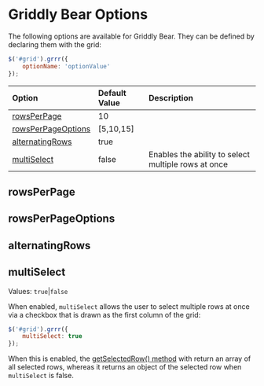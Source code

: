 # Griddly Bear Options

The following options are available for Griddly Bear. They can be defined by declaring them with the grid: 

```js
$('#grid').grrr({
    optionName: 'optionValue'
});
```

| Option        | Default Value           | Description  |
| :------------- | :------------- | :----- |
| [rowsPerPage](#rowsPerPage) | 10 | |
| [rowsPerPageOptions](#rowsPerPageOptions) | [5,10,15] | |
| [alternatingRows](#alternatingRows) | true | |
| [multiSelect](#multiselect)      | false | Enables the ability to select multiple rows at once |

## rowsPerPage

## rowsPerPageOptions

## alternatingRows

## multiSelect

Values: `true`|`false` 

When enabled, `multiSelect` allows the user to select multiple rows at once via a checkbox that is drawn 
as the first column of the grid: 

```js
$('#grid').grrr({
    multiSelect: true
});
```

When this is enabled, the [getSelectedRow() method](methods.md#getSelectedRow) with return an array of all
selected rows, whereas it returns an object of the selected row when `multiSelect` is false.
